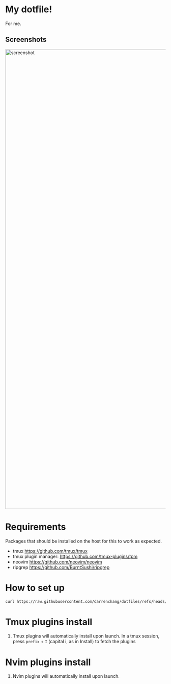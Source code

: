 # My dotfile!
For me.

## Screenshots
<img width="1440" alt="screenshot" src="https://github.com/darrenchang/dotfiles/assets/10385811/78d89d0e-5d32-4c2a-9fca-b2c83f781c37">

# Requirements
Packages that should be installed on the host for this to work as expected.
- tmux <https://github.com/tmux/tmux>
- tmux plugin manager: <https://github.com/tmux-plugins/tpm>
- neovim <https://github.com/neovim/neovim>
- ripgrep <https://github.com/BurntSushi/ripgrep>

# How to set up
```bash
curl https://raw.githubusercontent.com/darrenchang/dotfiles/refs/heads/main/.dotfile-install.sh | sh
```

# Tmux plugins install
1. Tmux plugins will automatically install upon launch. In a tmux session, press `prefix` + `I` (capital i, as in 
Install) to fetch the plugins

# Nvim plugins install
1. Nvim plugins will automatically install upon launch.
